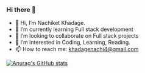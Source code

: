 ### Hi there 👋

- 👋 Hi, I’m Nachiket Khadage.
- 🌱 I’m currently learning Full stack development
- 👯 I’m looking to collaborate on Full stack projects
- 👀 I’m interested in Coding, Learning, Reading.
- 📫 How to reach me: khadagenachi4@gmail.com


[![Anurag's GitHub stats](https://github-readme-stats.vercel.app/api?username=nachiket04)](https://github.com/anuraghazra/github-readme-stats)
